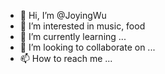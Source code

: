 - 👋 Hi, I’m @JoyingWu
- 👀 I’m interested in music, food
- 🌱 I’m currently learning ...
- 💞️ I’m looking to collaborate on ...
- 📫 How to reach me ...

<!---
JoyingWu/JoyingWu is a ✨ special ✨ repository because its `README.md` (this file) appears on your GitHub profile.
You can click the Preview link to take a look at your changes.
--->
